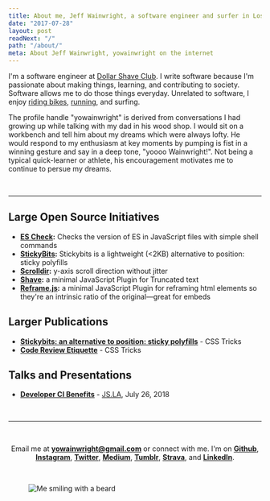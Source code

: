 ```yaml
---
title: About me, Jeff Wainwright, a software engineer and surfer in Los Angeles
date: "2017-07-28"
layout: post
readNext: "/"
path: "/about/"
meta: About Jeff Wainwright, yowainwright on the internet
---
```


I'm a software engineer at [Dollar Shave Club](https://www.dollarshaveclub.com/). I write software because I'm passionate about making things, learning, and contributing to society. Software allows me to do those things everyday. Unrelated to software, I enjoy [riding bikes](https://www.strava.com/athletes/722335), [running](https://www.strava.com/athletes/722335), and surfing.

The profile handle "yowainwright" is derived from conversations I had growing up while talking with my dad in his wood shop. I would sit on a workbench and tell him about my dreams which were always lofty. He would respond to my enthusiasm at key moments by pumping is fist in a winning gesture and say in a deep tone, "yoooo Wainwright!". Not being a typical quick-learner or athlete, his encouragement motivates me to continue to persue my dreams.

<br>

---


## Large Open Source Initiatives

-  **[ES Check](https://github.com/dollarshaveclub/es-check):** Checks the version of ES in JavaScript files with simple shell commands
-  **[StickyBits](https://github.com/dollarshaveclub/stickybits):** Stickybits is a lightweight (<2KB) alternative to position: sticky polyfills
-  **[Scrolldir](https://github.com/dollarshaveclub/scrolldir):** y-axis scroll direction without jitter
-  **[Shave](https://github.com/dollarshaveclub/shave):** a minimal JavaScript Plugin for Truncated text
-  **[Reframe.js](https://github.com/dollarshaveclub/reframe.js):** a minimal JavaScript Plugin for reframing html elements so they're an intrinsic ratio of the original—great for embeds

## Larger Publications

-  **[Stickybits: an alternative to position: sticky polyfills](https://css-tricks.com/stickybits-alternative-position-sticky-polyfills/)** - CSS Tricks
-  **[Code Review Etiquette](https://css-tricks.com/code-review-etiquette/)** - CSS Tricks

## Talks and Presentations

-  **[Developer CI Benefits](https://github.com/yowainwright/developer-ci-benefits)** - [JS.LA](https://js.la/), July 26, 2018

<br>

---

<br>

<p align="center">Email me at <a href="mailto:yowainwright@gmail.com"><strong>yowainwright@gmail.com</strong></a> or connect with me. I'm on
  <a href="https://github.com/yowainwright"><strong>Github</strong></a>,
  <a href="https://instagram.com/yowainwright"><strong>Instagram</strong></a>,
  <a href="https://twitter.com/yowainwright"><strong>Twitter</strong></a>,
  <a href="https://medium.com/@yowainwright"><strong>Medium</strong></a>,
  <a href="http://ratherbe.in"><strong>Tumblr</strong></a>,
  <a href="https://www.strava.com/athletes/722335"><strong>Strava</strong></a>, and
  <a href="https://www.linkedin.com/in/jeffrywainwright/"><strong>LinkedIn</strong></a>.
</p>

<br>

<figure class="figure--center">
  <img class="media--circular" src="https://yowainwright.imgix.net/portraits/me-smiling.jpg?w=100&h=100&fit=crop&auto=format" alt="Me smiling with a beard" />
</figure>
